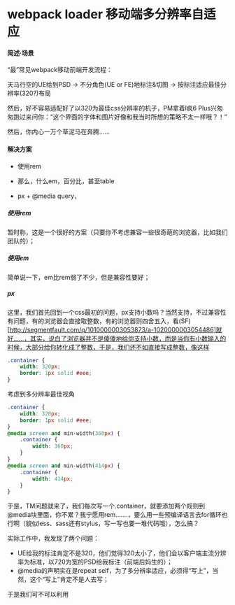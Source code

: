 # webpack loader 移动端多分辨率自适应

#### 简述·场景

“最”常见webpack移动前端开发流程：    

天马行空的UE给到PSD -> 不分角色(UE or FE)地标注&切图 -> 按标注适应最佳分辨率(320?)布局    

然后，好不容易适配好了以320为最佳css分辨率的机子，PM拿着I疯6    Plus兴匆匆跑过来问你：“这个界面的字体和图片好像和我当时所想的策略不太一样哦？！”    

然后，你内心一万个草泥马在奔腾......    

#### 解决方案

- 使用rem

- 那么，什么em，百分比，甚至table

- px + @media query，

##### 使用rem
暂时称，这是一个很好的方案（只要你不考虑兼容一些很奇葩的浏览器，比如我们团队的）；

##### 使用em
简单说一下，em比rem弱了不少，但是兼容性要好；

##### px
这里，我们首先回到一个css最初的问题，px支持小数吗？当然支持，不过兼容性有问题，有的浏览器会直接取整数，有的浏览器则四舍五入，看(SF)[http://segmentfault.com/q/1010000003053873/a-1020000003054486]就好......，其实，说白了浏览器并不是傻傻地给你支持小数，而是当你有小数输入的时候，大部分给你转化成了整数，于是，我们还不如直接写成整数，像这样

````css
.container {
    width: 320px;
    border: 1px solid #eee;
}
````

考虑到多分辨率最佳视角

````css
.container {
    width: 320px;
    border: 1px solid #eee;
}
@media screen and min-width(360px) {
    .container {
        width: 360px;
    }
}
@media screen and min-width(414px) {
    .container {
        width: 414px;
    }
}
````

于是，TM问题就来了，我们每次写一个.container，就要添加两个规则到@media块里面，你不累？我宁愿用rem.......，要么用一些预编译语言去for循环也行啊（貌似less、sass还有stylus，写一写也要一堆代码哦），怎么搞？

实际工作中，我发现了两个问题：
- UE给我的标注肯定不是320，他们觉得320太小了，他们会以客户端主流分辨率为标准，以720为宽的PSD给我标注（前端后妈生的）；
- @media的声明实在是repeat self，为了多分辨率适应，必须得“写上”，当然，这个“写上”肯定不是人去写；

于是我们可不可以利用
